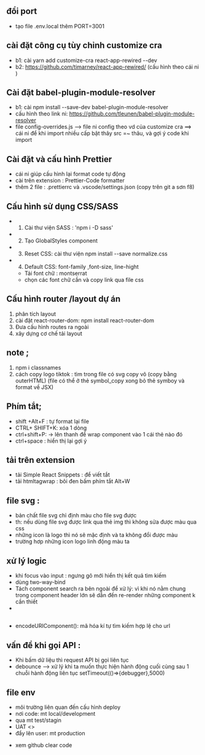 ## đổi port

-   tạo file .env.local thêm PORT=3001

## cài đặt công cụ tùy chỉnh customize cra

-   b1: cài yarn add customize-cra react-app-rewired --dev
-   b2: https://github.com/timarney/react-app-rewired/ (cấu hình theo cái ni )

## Cài đặt babel-plugin-module-resolver

-   b1: cài npm install --save-dev babel-plugin-module-resolver
-   cấu hình theo link ni: https://github.com/tleunen/babel-plugin-module-resolver
-   file config-overrides.js --> file ni config theo vd của customize cra
    ==> cái ni để khi import nhiều cấp bật thây src =~ thâu, và gợi ý code khi import

## Cài đặt và cấu hình Prettier

-   cái ni giúp cấu hình lại format code tự động
-   cài trên extension : Prettier-Code formatter
-   thêm 2 file : .prettierrc và .vscode/settings.json (copy trên git a sơn f8)

## Cấu hình sử dụng CSS/SASS

-   1. Cài thư viện SASS : 'npm i -D sass'
-   2. Tạo GlobalStyles component
-   3. Reset CSS: cài thư viện npm install --save normalize.css
-   4. Default CSS: font-family ,font-size, line-hight
    -   Tải font chữ : montserrat
    -   chọn các font chữ cần và copy link qua file css

## Cấu hình router /layout dự án

1. phân tích layout
2. cài đặt react-router-dom: npm install react-router-dom
3. Đưa cấu hình routes ra ngoài
4. xây dựng cơ chế tải layout

## note ;

1. npm i classnames
2. cách copy logo tiktok : tìm trong file có svg copy vô (copy bằng outerHTML) (file có thể ở thẻ symbol_copy xong bỏ thẻ symboy và format về JSX)

## Phím tắt;

-   shift +Alt+F : tự format lại file
-   CTRL+ SHIFT+K: xóa 1 dòng
-   ctrl+shift+P: -> lên thanh để wrap component vào 1 cái thẻ nào đó
-   ctrl+space : hiển thị lại gợi ý

## tải trên extension

-   tải Simple React Snippets : để viết tắt
-   tải htmltagwrap : bôi đen bấm phím tắt Alt+W

## file svg :

-   bản chất file svg chỉ định màu cho file svg được
-   th: nếu dùng file svg được link qua thẻ img thì không sửa được màu qua css
-   những icon là logo thì nó sẽ mặc định và ta không đổi được màu
-   trường hơp những icon logo linh động màu ta

## xử lý logic

-   khi focus vào input : ngưng gõ mới hiển thị kết quả tìm kiếm
-   dùng two-way-bind
-   Tách component search ra bên ngoài để xử lý: vì khi nó nằm chung trong component header lớn sẽ dẫn đến re-render những component k cần thiết
-

##

-   encodeURIComponent(): mã hóa kí tự tìm kiếm hợp lệ cho url

## vấn đề khi gọi API :

-   Khi bấm dữ liệu thì request API bị gọi liên tục
-   debounce --> xử lý khi ta muốn thực hiện hành động cuối cùng sau 1 chuỗi hành động liên tục
    setTimeout(()=>{debugger},5000)

## file env

-   môi trường liên quan đến cấu hình deploy
-   nơi code: mt local/development
-   qua mt test/stagin
-   UAT <>
-   đẩy lên user: mt production

*   xem github clear code
